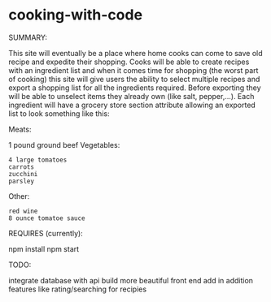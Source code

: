 # cooking-with-code
SUMMARY:

This site will eventually be a place where home cooks can come to save old recipe and expedite their shopping.  Cooks will be able to create recipes with an ingredient list and when it comes time for shopping (the worst part of cooking) this site will give users the ability to select multiple recipes and export a shopping list for all the ingredients required.  Before exporting they will be able to unselect items they already own (like salt, pepper,...).  Each ingredient will have a grocery store section attribute allowing an exported list to look something like this:

Meats:

  1 pound ground beef
Vegetables:

	4 large tomatoes
	carrots
	zucchini
	parsley
Other:

	red wine
	8 ounce tomatoe sauce
  
  
REQUIRES (currently):

  npm install
  npm start
  
  
TODO:

  integrate database with api
  build more beautiful front end
  add in addition features like rating/searching for recipies

